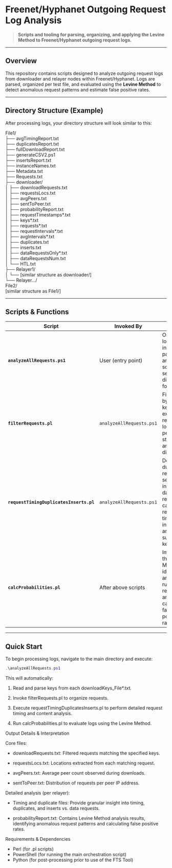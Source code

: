 # Freenet/Hyphanet Outgoing Request Log Analysis

> **Scripts and tooling for parsing, organizing, and applying the Levine Method to Freenet/Hyphanet outgoing request logs.**

---

## Overview

This repository contains scripts designed to analyze outgoing request logs from downloader and relayer nodes within Freenet/Hyphanet. Logs are parsed, organized per test file, and evaluated using the **Levine Method** to detect anomalous request patterns and estimate false positive rates.

---

## Directory Structure (Example)

After processing logs, your directory structure will look similar to this:  

File1/  
├── avgTimingReport.txt  
├── duplicatesReport.txt  
├── fullDownloadReport.txt  
├── generateCSV2.ps1  
├── insertsReport.txt  
├── instanceNames.txt  
├── Metadata.txt  
├── Requests.txt  
├── downloader/  
│ ├── downloadRequests.txt  
│ ├── requestsLocs.txt  
│ ├── avgPeers.txt  
│ ├── sentToPeer.txt  
│ ├── probabilityReport.txt  
│ ├── requestTimestamps*.txt  
│ ├── keys*.txt  
│ ├── requests*.txt  
│ ├── requestIntervals*.txt  
│ ├── avgIntervals*.txt  
│ ├── duplicates.txt  
│ ├── inserts.txt  
│ ├── dataRequestsOnly*.txt  
│ ├── dataRequestsNum.txt  
│ └── HTL.txt  
├── Relayer1/  
│ └── [similar structure as downloader/]  
└── Relayer.../  
File2/  
  [similar structure as File1/]  
  
---

## Scripts & Functions

| **Script** | **Invoked By** | **Purpose** | **Primary Outputs** |
|------------|----------------|-------------|---------------------|
| **`analyzeAllRequests.ps1`** | User (entry point) | Organizes logs, invokes parsing and analysis scripts, and sets up directories for results. | Directories (`File*/downloader`, `File*/Relayer*`), populated with structured results |
| **`filterRequests.pl`** | `analyzeAllRequests.ps1` | Filters logs by download keys, extracts request locations, peer statistics, and peer distributions. | `downloadRequests.txt`, `requestsLocs.txt`, `avgPeers.txt`, `sentToPeer.txt` |
| **`requestTimingDuplicatesInserts.pl`** | `analyzeAllRequests.ps1` | Detects duplicate requests, separates inserts from data requests, calculates request timing intervals, and summarizes key metrics. | `requestTimestamps*.txt`, `keys*.txt`, `requests*.txt`, `requestIntervals*.txt`, `avgIntervals*.txt`, `duplicates.txt`, `inserts.txt`, `dataRequestsOnly*.txt`, `dataRequestsNum.txt`, `HTL.txt` |
| **`calcProbabilities.pl`** | After above scripts | Implements the Levine Method to identify anomalous runs of requests and calculate false positive rates. | `probabilityReport.txt` |

---

## Quick Start

To begin processing logs, navigate to the main directory and execute:

```powershell
.\analyzeAllRequests.ps1
```
This will automatically:

1. Read and parse keys from each downloadKeys_File*.txt.

2. Invoke filterRequests.pl to organize requests.

3. Execute requestTimingDuplicatesInserts.pl to perform detailed request timing and content analysis.

4. Run calcProbabilities.pl to evaluate logs using the Levine Method.

Output Details & Interpretation

Core files:

   - downloadRequests.txt: 
    Filtered requests matching the specified keys.

   - requestsLocs.txt: 
    Locations extracted from each matching request.

   - avgPeers.txt: 
    Average peer count observed during downloads.

   - sentToPeer.txt: 
    Distribution of requests per peer IP address.

Detailed analysis (per relayer):

   - Timing and duplicate files: 
    Provide granular insight into timing, duplicates, and inserts vs. data requests.

   - probabilityReport.txt: 
    Contains Levine Method analysis results, identifying anomalous request patterns and calculating false positive rates.

Requirements & Dependencies

  - Perl (for .pl scripts)
  - PowerShell (for running the main orchestration script)
  - Python (for post-processing prior to use of the FTS Tool)
